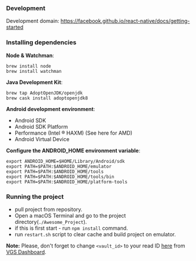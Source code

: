 
### Development
Development domain: https://facebook.github.io/react-native/docs/getting-started

### Installing dependencies

**Node & Watchman**:
```
brew install node
brew install watchman
```
**Java Development Kit**:
```
brew tap AdoptOpenJDK/openjdk
brew cask install adoptopenjdk8
```

**Android development environment**:
- Android SDK
- Android SDK Platform
- Performance (Intel ® HAXM) (See here for AMD)
- Android Virtual Device


**Configure the ANDROID_HOME environment variable**:
```
export ANDROID_HOME=$HOME/Library/Android/sdk
export PATH=$PATH:$ANDROID_HOME/emulator
export PATH=$PATH:$ANDROID_HOME/tools
export PATH=$PATH:$ANDROID_HOME/tools/bin
export PATH=$PATH:$ANDROID_HOME/platform-tools
```

### Running the project
- pull project from repository.
- Open a macOS Terminal and go to the project directory(`./Awesome_Project`).
- if this is first start - run ``npm install`` command.
- run `restart.sh` script to clear cache and build project on emulator.

**Note:** Please, don't forget to change ``<vault_id>`` to your read ID [here](https://github.com/verygoodsecurity/vgs-collect-android-react-native/blob/master/android/app/src/main/java/com/awesome_project/collect/VGSCollectModule.java) from [VGS Dashboard](https://dashboard.verygoodsecurity.com/dashboard/).




